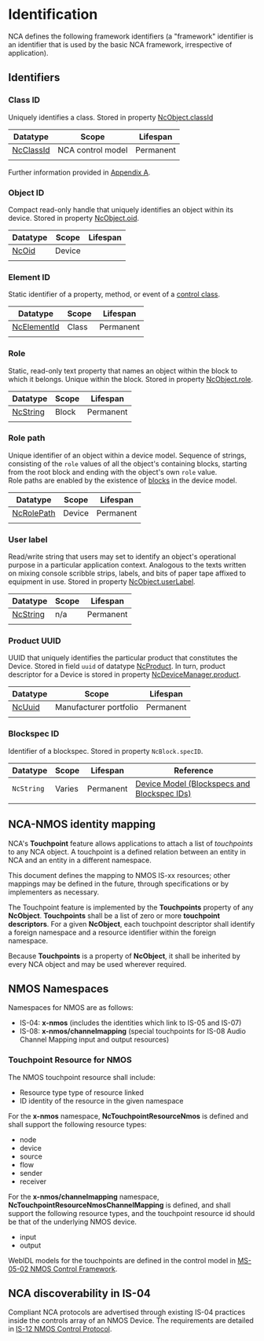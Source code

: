# Identification

NCA defines the following framework identifiers (a "framework" identifier is an identifier that is used by the basic NCA framework, irrespective of application).

## Identifiers

### Class ID

Uniquely identifies a class. Stored in property [NcObject.classId](https://specs.amwa.tv/ms-05-02/branches/v1.0-dev/docs/Framework.html#ncobject)

| Datatype                                                                                     | Scope             | Lifespan  |
| -------------------------------------------------------------------------------------------  | ----------------- | ----------|
| [NcClassId](https://specs.amwa.tv/ms-05-02/branches/v1.0-dev/docs/Framework.html#ncclassid)  | NCA control model | Permanent |
|                                                                                              |                   |           |

Further information provided in [Appendix A](Appendix%20A%20-%20Class%20ID%20Format.md).

### Object ID

Compact read-only handle that uniquely identifies an object within its device. Stored in property [NcObject.oid](https://specs.amwa.tv/ms-05-02/branches/v1.0-dev/docs/Framework.html#ncobject).

| Datatype                                                                            | Scope    | Lifespan  |
| ----------------------------------------------------------------------------------- | -------- | --------- |
| [NcOid](https://specs.amwa.tv/ms-05-02/branches/v1.0-dev/docs/Framework.html#ncoid) | Device   |           |
|                                                                                     |          |           |

### Element ID

Static identifier of a property, method, or event of a [control class](https://specs.amwa.tv/ms-05-02/branches/v1.0-dev/docs/Framework.html#control-classes).

| Datatype                                                                                        | Scope    | Lifespan  |
| ----------------------------------------------------------------------------------------------- | -------- | --------  |
| [NcElementId](https://specs.amwa.tv/ms-05-02/branches/v1.0-dev/docs/Framework.html#ncelementid) | Class    | Permanent |
|                                                                                                 |          |           |

### Role

Static, read-only text property that names an object within the block to which it belongs. Unique within the block. Stored in property [NcObject.role](https://specs.amwa.tv/ms-05-02/branches/v1.0-dev/docs/Framework.html#ncobject).

| Datatype                                                                                    | Scope    | Lifespan  |
| ------------------------------------------------------------------------------------------- | -------- | --------  |
| [NcString](https://specs.amwa.tv/ms-05-02/branches/v1.0-dev/docs/Framework.html#primitives) | Block    | Permanent |
|                                                                                             |          |           |

### Role path

Unique identifier of an object within a device model. Sequence of strings, consisting of the `role` values of all the object's containing blocks, starting from the root block and ending with the object's own `role` value.  
Role paths are enabled by the existence of [blocks](https://specs.amwa.tv/ms-05-02/branches/v1.0-dev/docs/Framework.html#ncblock) in the device model.

| Datatype                                                                                      | Scope    | Lifespan  |
| --------------------------------------------------------------------------------------------- | -------- | --------  |
| [NcRolePath](https://specs.amwa.tv/ms-05-02/branches/v1.0-dev/docs/Framework.html#ncrolepath) | Device   | Permanent |
|                                                                                               |          |           |

### User label

Read/write string that users may set to identify an object's operational purpose in a particular application context. Analogous to the texts written on mixing console scribble strips, labels, and bits of paper tape affixed to equipment in use. Stored in property [NcObject.userLabel](https://specs.amwa.tv/ms-05-02/branches/v1.0-dev/docs/Framework.html#ncobject).

| Datatype                                                                                    | Scope    | Lifespan  |
| ------------------------------------------------------------------------------------------- | -------- | --------- |
| [NcString](https://specs.amwa.tv/ms-05-02/branches/v1.0-dev/docs/Framework.html#primitives) | n/a      | Permanent |
|                                                                                             |          |           |

### Product UUID

UUID that uniquely identifies the particular product that constitutes the Device. Stored in field `uuid` of datatype [NcProduct](https://specs.amwa.tv/ms-05-02/branches/v1.0-dev/docs/Framework.html#ncproduct). In turn, product descriptor for a Device is stored in property [NcDeviceManager.product](https://specs.amwa.tv/ms-05-02/branches/v1.0-dev/docs/Framework.html#ncdevicemanager).

| Datatype                                                                              | Scope                  | Lifespan  |
| ------------------------------------------------------------------------------------- | ---------------------- | --------  |
| [NcUuid](https://specs.amwa.tv/ms-05-02/branches/v1.0-dev/docs/Framework.html#ncuuid) | Manufacturer portfolio | Permanent |
|                                                                                       |                        |           |

### Blockspec ID

Identifier of a blockspec.  Stored in property `NcBlock.specID`.

| Datatype     | Scope    | Lifespan  | Reference |
| ------------ | -------- | --------  | ---------------------------------------------------------------- |
| `NcString`   | Varies   | Permanent |[Device Model (Blockspecs and Blockspec IDs)](Device%20Model.md#Blockspecs-and-Blockspec-IDs)|
|              |          |           |                                                                  |

## NCA-NMOS identity mapping

NCA's **Touchpoint** feature allows applications to attach a list of _touchpoints_ to any NCA object. A touchpoint is a defined relation between an entity in NCA and an entity in a different namespace.

This document defines the mapping to NMOS IS-xx resources; other mappings may be defined in the future, through specifications or by implementers as necessary.

The Touchpoint feature is implemented by the **Touchpoints** property of any **NcObject**. **Touchpoints** shall be a list of zero or more **touchpoint descriptors**. For a given **NcObject**, each touchpoint descriptor shall identify a foreign namespace and a resource identifier within the foreign namespace.

Because **Touchpoints** is a property of **NcObject**, it shall be inherited by every NCA object and may be used wherever required.

## NMOS Namespaces

Namespaces for NMOS are as follows:

- IS-04: **x-nmos** (includes the identities which link to IS-05 and IS-07)
- IS-08: **x-nmos/channelmapping** (special touchpoints for IS-08 Audio Channel Mapping input and output resources)

### Touchpoint Resource for NMOS

The NMOS touchpoint resource shall include:

- Resource type type of resource linked
- ID identity of the resource in the given namespace

For the **x-nmos** namespace, **NcTouchpointResourceNmos** is defined and shall support the following resource types:

- node
- device
- source
- flow
- sender
- receiver

For the **x-nmos/channelmapping** namespace, **NcTouchpointResourceNmosChannelMapping** is defined, and shall support the following resource types, and the touchpoint resource id should be that of the underlying NMOS device.

- input
- output

WebIDL models for the touchpoints are defined in the control model in [MS-05-02 NMOS Control Framework](https://specs.amwa.tv/ms-05-02).

## NCA discoverability in IS-04

Compliant NCA protocols are advertised through existing IS-04 practices inside the controls array of an NMOS Device. The requirements are detailed in [IS-12 NMOS Control Protocol](https://specs.amwa.tv/is-12).
